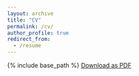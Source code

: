 ```yaml
---
layout: archive
title: "CV"
permalink: /cv/
author_profile: true
redirect_from:
  - /resume
---
```


{% include base_path %}
[Download as PDF](/files/CV_Hudson_website.docx.pdf)

